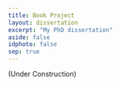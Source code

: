 ```yaml
---
title: Book Project
layout: dissertation
excerpt: "My PhD dissertation"
aside: false
idphoto: false
sep: true
---
```

(Under Construction)
